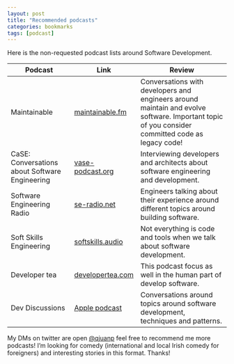 ```yaml
---
layout: post
title: "Recommended podcasts"
categories: bookmarks
tags: [podcast]
---
```


Here is the non-requested podcast lists around Software Development.

| Podcast | Link | Review |
| --- | --- | --- |
| Maintainable | [maintainable.fm](https://www.maintainable.fm) | Conversations with developers and engineers around maintain and evolve software. Important topic of you consider committed code as legacy code! |
| CaSE: Conversations about Software Engineering | [vase-podcast.org](https://www.case-podcast.org) | Interviewing developers and architects about software engineering and development. |
| Software Engineering Radio | [se-radio.net](https://www.se-radio.net) | Engineers talking about their experience around different topics around building software. |
| Soft Skills Engineering | [softskills.audio](https://softskill%C3%B1s.audio) | Not everything is code and tools when we talk about software development. |
| Developer tea | [developertea.com](https://developertea.com) | This podcast focus as well in the human part of develop software. |
| Dev Discussions | [Apple podcast](https://podcasts.apple.com/ie/podcast/dev-discussions/id954824483) | Conversations around topics around software development, techniques and patterns. |

My DMs on twitter are open [@qjuanp](https://twitter.com/qjuanp) feel free to recommend me more podcasts! I’m looking for comedy (international and local Irish comedy for foreigners) and interesting stories in this format. Thanks!
